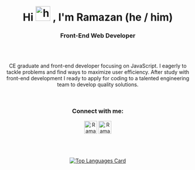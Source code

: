 <h1 align="center">
  Hi 
  <img src="https://user-images.githubusercontent.com/1303154/88677602-1635ba80-d120-11ea-84d8-d263ba5fc3c0.gif" height="40px" alt="hi">
  , I'm Ramazan (he / him)
</h1>

<h3 align="center">Front-End Web Developer</h3><br>

<br>

<p align="center">CE graduate and front-end developer focusing on JavaScript. I eagerly to tackle problems and find ways to
maximize user efficiency. After study with front-end development I ready to apply for coding to a talented
engineering team to develop quality solutions.
</p>

<br>

<div align="center">
  
  <h3>Connect with me:</h3>

[<img alt="Ramazan Nastakalov | LinkedIn" width="35px" src="https://camo.githubusercontent.com/c8a9c5b414cd812ad6a97a46c29af67239ddaeae08c41724ff7d945fb4c047e5/68747470733a2f2f6564656e742e6769746875622e696f2f537570657254696e7949636f6e732f696d616765732f7376672f6c696e6b6564696e2e737667" />][linkedin]
<a href="mailto:nastakalov@hotmail.com"><img  alt="Ramazan Nastakalov | Hotmail" width="35px" src="https://camo.githubusercontent.com/4a3dd8d10a27c272fd04b2ce8ed1a130606f95ea6a76b5e19ce8b642faa18c27/68747470733a2f2f6564656e742e6769746875622e696f2f537570657254696e7949636f6e732f696d616765732f7376672f676d61696c2e737667" />

<div>
  
  [linkedin]: https://az.linkedin.com/in/ramazan-nastakalov-4286b220a

<div align="center">

<br > <br >

![Top Languages Card](https://github-readme-stats.vercel.app/api/top-langs/?username=nastakalow&theme=graywhite&layout=compact&langs_count=3)

<div>
